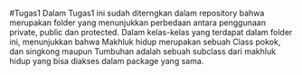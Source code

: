 #Tugas1
Dalam Tugas1 ini sudah diterngkan dalam repository bahwa merupakan folder yang menunjukkan perbedaan antara penggunaan private, public dan protected. Dalam kelas-kelas yang terdapat dalam folder ini, menunjukkan bahwa Makhluk hidup merupakan sebuah Class pokok, dan singkong maupun Tumbuhan adalah sebuah subclass dari makhluk hidup yang bisa diakses dalam package yang sama.
